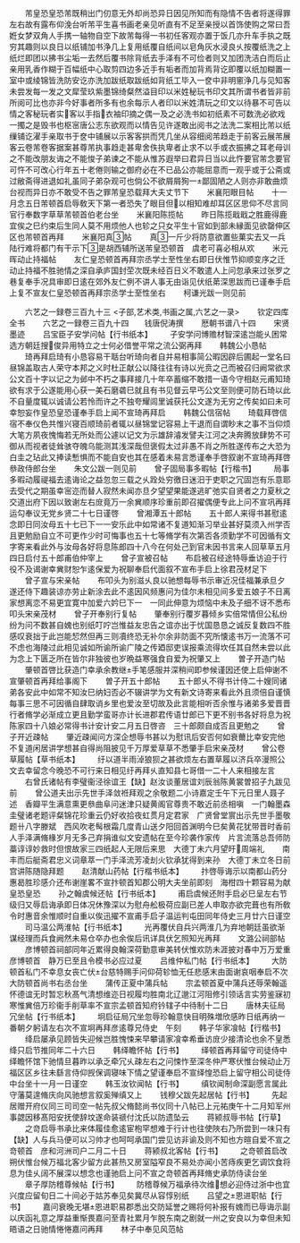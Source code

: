 <!-- { "loadSidebar": true } -->
　　芾皇恐皇恐芾既稍出门仞意无外却尚恐异日因见所知而有隐情不告者将遂得罪左右故有露布仰浼台听芾平生喜书画老亲见听直有不足至亲授以首饰使购之常曰吾姙女梦双角人手携一轴物自空下故芾每得一书初任客观亦置于饭几亦升车手执之既穷其趣则以良日以纸铺加书浄几上复用纸覆自纸间以皂角灰水浸良乆按覆纸洗之上纸烂即团以拂书尘垢一去然后覆书除背纸去手泽有不可俭者则又加团洗洁白而后止亲用乳香作糊于百幅纸中心取剪四边多近手有垢者而加背焉背讫即覆以纸加糊置一室中或绫锦皆洗防安讫亦洗加跋纸取跋纸如背纸工毕入一奁中非明窻浄几与见知客未尝发每一发之文犀莹玖紫墨锦绮粲然溢目印以米姓秘玩书印文其所谓书者皆非前所阅可比也亦非今好事者所多有也余每示人者印以米姓清玩之印文以待暴不可告以情之客秘玩者实客以手指衣袖印摘之偶一及之必洗书如初纸素不可数洗必欲戏一擉之是毁书也枢宻唐公志东欲观而以情告见许遂敢出阅书之法洗二案相比芾以纸缫铺讫濯手亲取书于奁中铺展以示客客拱而凭几坐从容细阅芾趋走于前客云展芾展客云卷芾卷客据案甚尊芾执事趋走甚卑舍佚执卑者止求不以手或衣振拂之耳老母训之不能改朋友诲之不能悛子弟谏之不能从惟苏遐举曰君异日当以此忤要官芾念要官可忤不可改心行年五十老倦则输之御府必在不已品公亦能屈意而一观乎或于公斋或过敝斋得进退如礼虽同子弟杂观可也倘公不欲屑屑狥一鄙固陋之人则亦非敢曲烦台视而异日亦不敢受不告之罪芾皇恐载拜大夫丈节下
　　米襄阳眼目帖
　　十一月念五日芾顿首启辱敎天下第一者恐失了眼目但以相知难却耳区区思仰不尽言同官行奉数字草草芾顿首伯老台坐
　　米襄阳陈揽帖
　　昨日陈揽戢戢之胜鹿得鹿宜俟之巳约束后生同人莫不用烦他人也轸之只女平生十官如到部未縁面见欲罄伸区区也芾顿首再拜
　　米襄阳真帖
　　真一斤少将防意欲置些菓实去又一兵陆行难将都门有干示下是胡西辅所送芾皇恐顿首　虞老可喜必相从欢
　　米元晖动止持福帖
　　友仁皇恐顿首再拜宗丞学士至性坐右即日伏惟节抑顺变序之迁动止持福不胜驰情之深自承庐国封茔次既未经百日义不敢遣人上问忽承来过张罗之巷复奉手况具审即日逺在郊外友仁例不讲人事无由诣见伏纸苐深思跋而已谨奉手启上复不宣友仁皇恐顿首再拜宗丞学士至性坐右
　　柯谦光跋一则见前

　　六艺之一録卷三百九十三
<子部,艺术类,书画之属,六艺之一录>
　　钦定四库全书
　　六艺之一録卷三百九十四　　钱唐倪涛撰
　　厯朝书谱八十四
　　宋贤墨迹
　　吕宝臣子安学问帖【行书纸本】
　　子安学问博赡材智深逺岂能乆困常选方朝廷搜俊异用特立之士何必借誉平常之流公弼再拜
　　韩魏公小恳帖
　　琦再拜启琦有小恳容易干聒台听琦向者自并易相事简公暇因辟后圃起一堂名曰昼锦盖取古人荣守本邦之义时杜正献公以降往往有诗以光贲之己而被召归阙常欲求公文百十字以记之为邺中不朽之事拜接几十年卒蓄缩不敢措一语今守相赵元甫知琦欲有求于公遂能用心获一美石磨砻巳就且有书见督云早丐公文至则便可防石琦以此不自量度辄以诚请公若怜而许之不独夸耀闾里诚获托公文遂为无穷之传矣如曰未可幸恕妄作皇恐皇恐谨奉手启上闻不宣琦再拜启
　　韩魏公信宿帖
　　琦载拜啓信宿不奉仪色共惟兴寝百顺琦前者辄以昼锦堂记容易上干退而自谓眇末之事不当仰烦大笔方夙夜愧悔若无所处而公遽以记文为示雄辞濬发譬夫江河之决奔腾放肆势不可御从而视者徒耸骇夺魄乌能测其浅深哉但褒假太过非愚不肖之所胜遂传布之大恐为白圭之玷此又捧读慙惧而不能自安也其在感着未易言悉谨奉手啓叙谢不宣琦再拜啓叅政侍郎台坐
　　朱文公跋一则见前
　　曾子固局事多暇帖【行楷书】
　　局事多暇动履禔福去逺诲论之益忽忽三载之乆跧处穷徼日迷汨于吏职之冗固岂有乐意耶去受代之期虽幸宻迩而替人寂然未闻亦旦夕望望果能遂逃旷弛实自贤者之力夏秋之交道出府下因以致谢左右庻竟万一余兾顺序珍重前即召擢偶便专此上问不宣巩再拜运勾奉议无党乡贤二十七日谨啓
　　曾湘潭五十郎帖
　　五十郎人来得书甚慰逺念即日同汝母五十七已下一一安乐此中如常诸不复道知渐习举业甚好莫须入州学否且更勉励自立不可更作少时可悔事也五十七等脩学有次第否各须勤学不可因循有文字寄来看此外与汝母各好将息陈郎四十八今在何处己到官未因书言来人回草草五月四日启付五十郎甫伯仲宰上
　　曾子宣被召帖
　　布启被召经途特辱垂访迫于行役不及谒谢幸兾财恕乍逺保爱为祝聊奉启代面叙不宣布手启上徐君茂材足下
　　曾子宣与宋亲帖
　　布叩头为别滋乆良以驰想每辱书示审近况佳福兼承旦夕遂还侍下趣装谅亦劳止新涂去此不逺因风频惠问为佳尔未相见间多爱五娘子不日离家想离恋不易更宜寛中加爱六妗巳下一　一同此伸意为烦恼中未及子细不讶不悉布叩头宋亲茂材
　　曾子开奉别行复帖
　　肇奉别行覆岁暮倾乡实倍常情但公私纷纷为问不数甚自媿也别纸叮咛岂惟益友忠告之谊亦出于忧国恳恳之诚反复数四不胜感叹衰拙于此岂能恝然但再三则凟终恐无补尔余非防面不究所懐逺书万一流落不可不虑也海陵过此相见诚如所谕所谕广陵之传廼邸吏误报乘流得坎任其自然未尝以此为念上下匮乏所在皆尔非独彼也岁晩益寒强食自爱为祝肇又上
　　曽子开造门帖
　　肇顿首啓比获造门幸承余教继手笔感服并深稍间即参候谨因还使上启伸谢不宣肇顿首再拜给事阁下
　　曽子开五十郎帖
　　五十郎乆不得书计侍二十嫂同诸弟各安此中如常不知汝巳纳妇否必不辍讲学为文有新文诗寄来看此外且须倍自谨慎每事三思不可因循自肆取诮乡里也爱汝至切故及此言能相听否余惟与诸弟多爱晋晋行者脩学必渐成立更且勤学蛮哥亦计长进郡君传语廿郎已下更不别书各好将息为祝陈家四十八娘必常得书计安计安二月五日啓咨　三十郎颇自成否且更勉之
　　曾子开近疎帖
　　肇近疎闻问方深企想辱书甚以为慰讯后安否何如衰薾比幸安完他不复道闲居讲学想甚自得尚阻披见千万厚爱草草不悉肇手启宋亲茂材
　　曾公卷草履帖【草书纸本】
　　纡以道半雨淖狼狈之甚欲烦左右置草履以济兵卒漫照公文去幸留念今晚恐不可行来日相见纡再拜乆直知县七哥借一二十人来相接左言
　　右曾氏诸帖有李璧衞泾徐谊王【缺】赵汝谈董居谊刘辰翁陈黄裳曽招子九跋见前
　　曾公道夫出示先世手泽敛袵拜观之余敬题二小诗嘉定壬午下元日里人聂子述　香瓣平生满意熏更叅曲阜问迷津只疑黄阁官尊贵不敢近前丞相嗔　一门翰墨森圭璧诸老题评粲锦花珍重云仍好收拾夜虹贯月定君家　广贤曾堂賔出示先世手墨敬题卄八字滕斌　西风吹老髩根霜几度青山送夕阳回首渊明今巳矣黄花犹带晋时香前人手泽满脩椽岁月无多己弃捐谁似文安遗帖在至今珍袭作家传　片言流落总吾师防藁谆谆妙救时但恨故家三四纸起人无限后来思　大德丁未六月望旴周端礼
　　南丰而后艇斋君忠义词章萃一门手泽流芳凌刦火钦承犹得到来孙　大德丁未立冬日前宫讲陈随隐拜题
　　赵清献山药帖【行楷书纸本】
　　抃啓辱诲示以南都山药分惠曷胜珍感介还布谢崖畧不宣抃顿首知郡公明大夫坐前即刻　海柑四十颗容易为献皇恐皇恐
　　孙之翰虞候还帖【行书纸本】
　　甫启虞候还附手启必巳呈左右节级归又辱启诲承即日体况休豫深以为慰舟舩极荷应副已差人申取亦欲完葺也有所敎令时惠音余惟顺时自重以俟迅擢不宣甫手启子温运判屯田同年侍史三月廿六日谨空
　　司马温公两淮帖【行书纸本】
　　光再覆伏自兵兴两淮几为弃地朝廷虽欲渐谋经理而兵食阙然未易仓卒办也余俟后讯详具伏乞照知光再拜
　　文潞公祠部帖
　　彦博顿首祠部同年近累得良翰深荷勤意审美转伏惟欢防未涯披对春中万万爱重彦博顿首　静万巳至且令模书必应过夏
　　吕维仲私门帖【行书纸本】
　　大防顿首私门不幸息女丧亡伏台慈特赐手问仰荷轸恤无任悲感末由面谢哀咽奉启不次大防顿首尚书右丞台坐
　　蒲传正夏中蒲兵帖
　　宗孟顿首夏中蒲兵还辱荣翰遥怀德谊无时暂忘秋髙气清想维迩日视履均胜南北辽邈江河阻修引领话言实劳鉴寐初寒惟兾倍万珍衞手削草率不宣宗孟顿首知府钤辖子中待制十二日
　　唐林夫征局冗坐帖【行书纸本】
　　坰启征局冗坐忽辱珍翰意快目明殊増欣感昨日纸再纳一番朝夕躬请左右次不宣坰再拜彦逺尊兄侍史　午刻
　　韩子华家飡帖【行楷书】
　　绛启屡承见顾皆失迎候岂胜愧悚来早攀请家飡幸希垂访庻少接清论也余不皇悉绛只启节推同年二十六日
　　韩绎瞻怀帖【行书】
　　绎顿首再拜留守司徒侍中绎瞻怀馆下驰情旦暮昨以承乏牵冗乆疎左右之问悚怍至深冬仲严寒伏惟台候动止万福区区乡往未繇言侍仰觊保调寝味下情之望谨奉启不宣绎惶恐启上留守相公司徒侍中台坐十一月一日谨空
　　韩玉汝钦闻帖【行书】
　　缜钦闻制命深副愿言属此守藩莫遑脩庆向风驰想言叙奚殚缜又上
　　钱穆父跋先起居帖【行书】
　　先起居赠开府仪同三司司空一帖先叔父脩懿尚书仪同十八帖已上元祐庚午十二月知军州事勰因移髙阳安抚使辞坟遂命装禠付沈氏以防遗坠云
　　蒋颍叔辱书帖【行草】
　　之竒启辱书承比来体履佳愈逺宦枹罕想难于行计也往使陜右乃所尝到一味只有【缺】人与兵马便可以习帅才也呵呵承国门尝见访非谕及则不知也方暄自爱不宣之竒顿首　彦和河洲司户二月二十日
　　蒋颍叔北客帖【行书】
　　之竒顿首启改朔伏惟台候万福北客少留方此甚热又房室隘窄良不易处亦闻小苦痔疾更乞调饮食将息为佳乆阔不展深以想念也谨驰启上问不宣之竒顿首再拜脩史承防侍读台坐
　　章子厚防稽尊候帖【行书】
　　防稽尊候万福承待次维想必迎侍过浙中也宜兴度应留旬日二十间必于姑苏奉见矣冀尽从容惇别纸
　　吕望之恩进职帖【行书】
　　嘉问衰晚无堪恩进职易郡悉出交防延誉之赐将何补报有媿而已辱诲示副以庆函礼意之厚益重惭畏嘉问至青社累月乍脱东南之剧就一州之安良以为幸但未知晤语之日驰情惓惓嘉问再拜
　　林子中奉见风范帖
